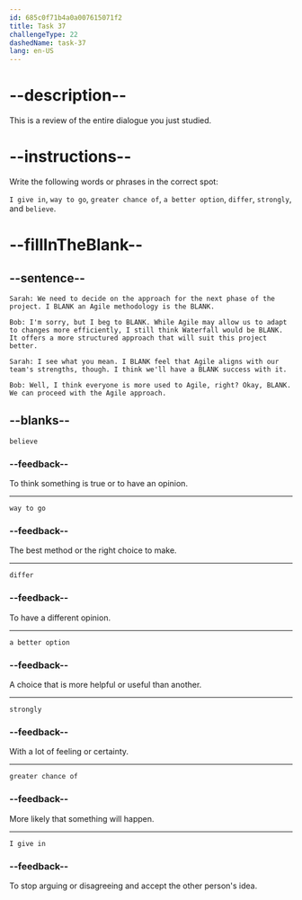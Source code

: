 ```yaml
---
id: 685c0f71b4a0a007615071f2
title: Task 37
challengeType: 22
dashedName: task-37
lang: en-US
---
```


<!-- REVIEW -->

# --description--

This is a review of the entire dialogue you just studied.

# --instructions--

Write the following words or phrases in the correct spot:

`I give in`, `way to go`, `greater chance of`, `a better option`, `differ`, `strongly`, and `believe`.

# --fillInTheBlank--

## --sentence--

`Sarah: We need to decide on the approach for the next phase of the project. I BLANK an Agile methodology is the BLANK.`

`Bob: I'm sorry, but I beg to BLANK. While Agile may allow us to adapt to changes more efficiently, I still think Waterfall would be BLANK. It offers a more structured approach that will suit this project better.`

`Sarah: I see what you mean. I BLANK feel that Agile aligns with our team's strengths, though. I think we'll have a BLANK success with it.`

`Bob: Well, I think everyone is more used to Agile, right? Okay, BLANK. We can proceed with the Agile approach.`

## --blanks--

`believe`

### --feedback--

To think something is true or to have an opinion.

---

`way to go`

### --feedback--

The best method or the right choice to make.

---

`differ`

### --feedback--

To have a different opinion.

---

`a better option`

### --feedback--

A choice that is more helpful or useful than another.

---

`strongly`

### --feedback--

With a lot of feeling or certainty.

---

`greater chance of`

### --feedback--

More likely that something will happen.

---

`I give in`

### --feedback--

To stop arguing or disagreeing and accept the other person's idea.
